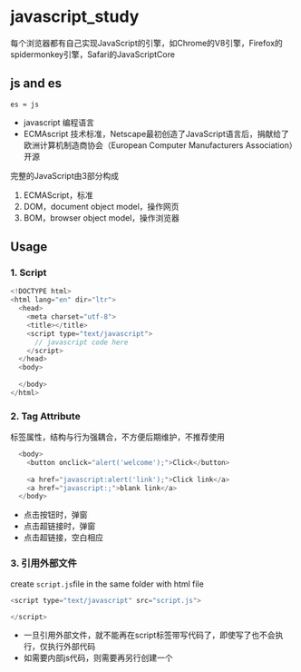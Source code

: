 # javascript_study

每个浏览器都有自己实现JavaScript的引擎，如Chrome的V8引擎，Firefox的spidermonkey引擎，Safari的JavaScriptCore

## js and es

`es ≈ js`
- javascript 编程语言
- ECMAscript 技术标准，Netscape最初创造了JavaScript语言后，捐献给了欧洲计算机制造商协会（European Computer Manufacturers Association）开源

完整的JavaScript由3部分构成
1. ECMAScript，标准
2. DOM，document object model，操作网页
3. BOM，browser object model，操作浏览器

## Usage
### 1. Script
```javascript
<!DOCTYPE html>
<html lang="en" dir="ltr">
  <head>
    <meta charset="utf-8">
    <title></title>
    <script type="text/javascript">
      // javascript code here
    </script>
  </head>
  <body>
    
  </body>
</html>
```
### 2. Tag Attribute
标签属性，结构与行为强耦合，不方便后期维护，不推荐使用
```javascript
  <body>
    <button onclick="alert('welcome');">Click</button>
    
    <a href="javascript:alert('link');">Click link</a>
    <a href="javascript:;">blank link</a>    
  </body>
```
- 点击按钮时，弹窗
- 点击超链接时，弹窗
- 点击超链接，空白相应

### 3. 引用外部文件
create `script.js`file in the same folder with html file

```javascript
<script type="text/javascript" src="script.js"> 

</script>
```
- 一旦引用外部文件，就不能再在script标签带写代码了，即使写了也不会执行，仅执行外部代码
- 如需要内部js代码，则需要再另行创建一个<script>标签来书写内部代码
- js代码从上往下顺序执行，需注意外部、内部代码执行顺序


## Rules
1. 每条js语句后要加分号`;`，虽然不写，浏览器会自行补全并运行，但影响效率
2. 通过`var`来定义和赋值变量 `var age = 10;`，规范使用驼峰命名法`firstName`
    - 类似python，js无需要在定义变量时定义数据类型的动态语言
    - `console.log(typeof age);` 通过`typeof `函数查看变量类型
3. 6种数据类型， 基本数据类型String，Number，Boolean，Null，Undefined 以及 引用数据类型Object
    - String
      - 单引号，双引号嵌套
      - 需要显示引号，或特殊字符时，转义字符`\`+ 单引号或双引号
        - `\n`换行
        - `\t`制表符
        - `\\`斜线
    - Number
      - js可以表示的最大数`console.log(Number.MAX_VALUE);` 1.7976931348623157e+308
      - js可以表示的最小数`console.log(Number.MIN_VALUE);` 5e-324 但这也是大于0的最小正数，而不是负数
      - 超过上述最大值时，返回`Infinity`正无穷，Infinity本身也是数值型，`-Infinity`为负无穷
        ```javascript
        var a = Infinity;
        console.log(typeof a); 
        // return number
        ```
      - `NaN` 也是数值型 Not a number
        ```javascript
        var a = NaN;
        console.log(typeof a); 
        // return number
        ```
      - 进行浮点型数值运算时，可能得到不准确数值，因为计算机无法用二进制精确表示十进制的十分之一，但其他语言有纠偏机制，而js没有
        ```
        var c = 0.1 + 0.2;
        console.log(c);
        // return 0.30000000000000004
        ```
    - Boolean
      ```javascript
      var bool = true;
      console.log(typeof bool);
      // return boolean
      ```
    - Null 空值，是一个对象类型
      ```javascript
      var a = null;
      console.log(typeof a);
      // return object
      ```
    - Undefined 未定义，当声明一个变量，且不给变量赋值时，该变量为undefined
      ```jaavscript
      var x;
      console.log(x);
      // return undifined
      ```

4. 强制类型转换
    - 




















